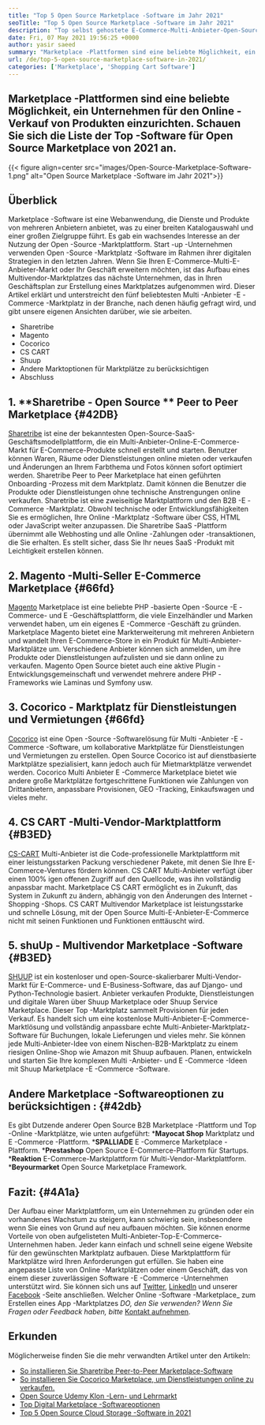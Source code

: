 ```yaml
---
title: "Top 5 Open Source Marketplace -Software im Jahr 2021" 
seoTitle: "Top 5 Open Source Marketplace -Software im Jahr 2021" 
description: "Top selbst gehostete E-Commerce-Multi-Anbieter-Open-Source-Marktplattformen zum Erstellen von Online-Shops und Verkauf von physischen und digitalen Produkten." 
date: Fri, 07 May 2021 19:56:25 +0000
author: yasir saeed
summary: "Marketplace -Plattformen sind eine beliebte Möglichkeit, ein Unternehmen für den Online -Verkauf von Produkten einzurichten. Schauen Sie sich die Liste der Top -Software für Open Source Marketplace von 2021 an." 
url: /de/top-5-open-source-marketplace-software-in-2021/
categories: ['Marketplace', 'Shopping Cart Software']
---
```


## Marketplace -Plattformen sind eine beliebte Möglichkeit, ein Unternehmen für den Online -Verkauf von Produkten einzurichten. Schauen Sie sich die Liste der Top -Software für Open Source Marketplace von 2021 an.

{{< figure align=center src="images/Open-Source-Marketplace-Software-1.png" alt="Open Source Marketplace -Software im Jahr 2021">}}


## **Überblick**
Marketplace -Software ist eine Webanwendung, die Dienste und Produkte von mehreren Anbietern anbietet, was zu einer breiten Katalogauswahl und einer großen Zielgruppe führt. Es gab ein wachsendes Interesse an der Nutzung der Open -Source -Marktplattform. Start -up -Unternehmen verwenden Open -Source -Marktplatz -Software im Rahmen ihrer digitalen Strategien in den letzten Jahren. Wenn Sie Ihren E-Commerce-Multi-E-Anbieter-Markt oder Ihr Geschäft erweitern möchten, ist das Aufbau eines Multivendor-Marktplatzes das nächste Unternehmen, das in Ihren Geschäftsplan zur Erstellung eines Marktplatzes aufgenommen wird.
Dieser Artikel erklärt und unterstreicht den fünf beliebtesten Multi -Anbieter -E -Commerce -Marktplatz in der Branche, nach denen häufig gefragt wird, und gibt unsere eigenen Ansichten darüber, wie sie arbeiten.
  * Sharetribe
  * Magento
  * Cocorico
  * CS CART
  * Shuup
  * Andere Marktoptionen für Marktplätze zu berücksichtigen
  * Abschluss

## 1. **Sharetribe  **- Open Source **  Peer to Peer Marketplace** {#42DB}
[Sharetribe][1] ist eine der bekanntesten Open-Source-SaaS-Geschäftsmodellplattform, die ein Multi-Anbieter-Online-E-Commerce-Markt für E-Commerce-Produkte schnell erstellt und starten. Benutzer können Waren, Räume oder Dienstleistungen online mieten oder verkaufen und Änderungen an Ihrem Farbthema und Fotos können sofort optimiert werden. Sharetribe Peer to Peer Marketplace hat einen geführten Onboarding -Prozess mit dem Marktplatz. Damit können die Benutzer die Produkte oder Dienstleistungen ohne technische Anstrengungen online verkaufen. Sharetribe ist eine zweiseitige Marktplattform und den B2B -E -Commerce -Marktplatz.
Obwohl technische oder Entwicklungsfähigkeiten Sie es ermöglichen, Ihre Online -Marktplatz -Software über CSS, HTML oder JavaScript weiter anzupassen. Die Sharetribe SaaS -Plattform übernimmt alle Webhosting und alle Online -Zahlungen oder -transaktionen, die Sie erhalten. Es stellt sicher, dass Sie Ihr neues SaaS -Produkt mit Leichtigkeit erstellen können.

## 2. **Magento** -Multi-Seller E-Commerce Marketplace   {#66fd}
[Magento][2] Marketplace ist eine beliebte PHP -basierte Open -Source -E -Commerce- und E -Geschäftsplattform, die viele Einzelhändler und Marken verwendet haben, um ein eigenes E -Commerce -Geschäft zu gründen. Marketplace Magento bietet eine Markterweiterung mit mehreren Anbietern und wandelt Ihren E-Commerce-Store in ein Produkt für Multi-Anbieter-Marktplätze um. Verschiedene Anbieter können sich anmelden, um ihre Produkte oder Dienstleistungen aufzulisten und sie dann online zu verkaufen. Magento Open Source bietet auch eine aktive Plugin -Entwicklungsgemeinschaft und verwendet mehrere andere PHP -Frameworks wie Laminas und Symfony usw.

## 3. **Cocorico**  - Marktplatz für Dienstleistungen und Vermietungen   {#66fd}
[Cocorico][3] ist eine Open -Source -Softwarelösung für Multi -Anbieter -E -Commerce -Software, um kollaborative Marktplätze für Dienstleistungen und Vermietungen zu erstellen. Open Source Cocorico ist auf dienstbasierte Marktplätze spezialisiert, kann jedoch auch für Mietmarktplätze verwendet werden. Cocorico Multi Anbieter E -Commerce Marketplace bietet wie andere große Marktplätze fortgeschrittene Funktionen wie Zahlungen von Drittanbietern, anpassbare Provisionen, GEO -Tracking, Einkaufswagen und vieles mehr.

## 4. **CS CART** -Multi-Vendor-Marktplattform   {#B3ED}
[CS-CART][4] Multi-Anbieter ist die Code-professionelle Marktplattform mit einer leistungsstarken Packung verschiedener Pakete, mit denen Sie Ihre E-Commerce-Ventures fördern können. CS CART Multi-Anbieter verfügt über einen 100% igen offenen Zugriff auf den Quellcode, was ihn vollständig anpassbar macht. Marketplace CS CART ermöglicht es in Zukunft, das System in Zukunft zu ändern, abhängig von den Änderungen des Internet -Shopping -Shops. CS CART Multivendor Marketplace ist leistungsstarke und schnelle Lösung, mit der Open Source Multi-E-Anbieter-E-Commerce nicht mit seinen Funktionen und Funktionen enttäuscht wird.

## 5. **shuUp**  - Multivendor Marketplace -Software   {#B3ED}
[SHUUP][5] ist ein kostenloser und open-Source-skalierbarer Multi-Vendor-Markt für E-Commerce- und E-Business-Software, das auf Django- und Python-Technologie basiert. Anbieter verkaufen Produkte, Dienstleistungen und digitale Waren über Shuup Marketplace oder Shuup Service Marketplace. Dieser Top -Marktplatz sammelt Provisionen für jeden Verkauf. Es handelt sich um eine kostenlose Multi-Anbieter-E-Commerce-Marktlösung und vollständig anpassbare echte Multi-Anbieter-Marktplatz-Software für Buchungen, lokale Lieferungen und vieles mehr. Sie können jede Multi-Anbieter-Idee von einem Nischen-B2B-Marktplatz zu einem riesigen Online-Shop wie Amazon mit Shuup aufbauen. Planen, entwickeln und starten Sie Ihre komplexen Multi -Anbieter- und E -Commerce -Ideen mit Shuup Marketplace -E -Commerce -Software.

## **Andere Marketplace -Softwareoptionen zu berücksichtigen** :   {#42db}
Es gibt Dutzende anderer Open Source B2B Marketplace -Plattform und Top -Online -Marktplätze, wie unten aufgeführt:
  ***Mayocat Shop**  Marktplatz und E -Commerce -Plattform.
  ***SPALLIADE**  E -Commerce Marketplace -Plattform.
  ***Prestashop**  Open Source E-Commerce-Plattform für Startups.
  ***Reaktion**  E-Commerce-Marktplattform für Multi-Vendor-Marktplattform.
  ***Beyourmarket**  Open Source Marketplace Framework.

## **Fazit:** {#4A1a}
Der Aufbau einer Marktplattform, um ein Unternehmen zu gründen oder ein vorhandenes Wachstum zu steigern, kann schwierig sein, insbesondere wenn Sie eines von Grund auf neu aufbauen möchten. Sie können enorme Vorteile von oben aufgelisteten Multi-Anbieter-Top-E-Commerce-Unternehmen haben. Jeder kann einfach und schnell seine eigene Website für den gewünschten Marktplatz aufbauen. Diese Marktplattform für Marktplätze wird Ihren Anforderungen gut erfüllen. Sie haben eine angepasste Liste von Online -Marktplätzen oder einem Geschäft, das von einem dieser zuverlässigen Software -E -Commerce -Unternehmen unterstützt wird.
Sie können sich uns auf [Twitter][6], [LinkedIn][7] und unserer [Facebook][8] -Seite anschließen. Welcher Online -Software -Marketplace_ zum Erstellen eines App -Marktplatzes _DO, den Sie verwenden? Wenn Sie Fragen oder Feedback haben, bitte_ [Kontakt aufnehmen][9].

## Erkunden
Möglicherweise finden Sie die mehr verwandten Artikel unter den Artikeln:
  * [So installieren Sie Sharetribe Peer-to-Peer Marketplace-Software][10]
  * [So installieren Sie Cocorico Marketplace, um Dienstleistungen online zu verkaufen.][11]
  * [Open Source Udemy Klon -Lern- und Lehrmarkt][12]
  * [Top Digital Marketplace -Softwareoptionen][13]
  * [Top 5 Open Source Cloud Storage -Software in 2021][14]

  
[1]: https://www.sharetribe.com/
[2]: https://magento.com/
[3]: https://www.cocorico.io/en/
[4]: https://www.cs-cart.com/
[5]: https://www.shuup.com/
[6]: https://twitter.com/containerize_co
[7]: https://www.linkedin.com/company/containerize/
[8]: http://facebook.com/containerize
[9]: mailto:yasir.saeed@aspose.com
[10]: https://products.containerize.com/marketplace/sharetribe/
[11]: https://products.containerize.com/marketplace/cocorico/
[12]: https://products.containerize.com/marketplace/edurge/
[13]: https://products.containerize.com/marketplace/
[14]: https://blog.containerize.com/backup-and-sync-software/top-5-open-source-cloud-storage-software-in-2021/
